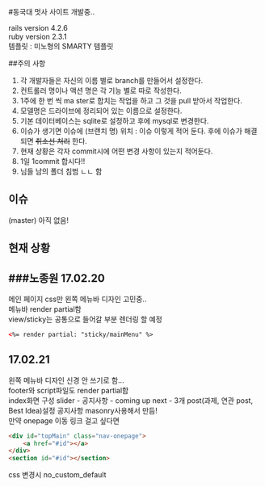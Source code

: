 #동국대 멋사 사이트 개발중..

rails version 4.2.6 <br> ruby version 2.3.1 <br> 템플릿 : 미노형의 SMARTY 템플릿

##주의 사항
1. 각 개발자들은 자신의 이름 별로 branch를 만들어서 설정한다.
1. 컨트롤러 명이나 액션 명은 각 기능 별로 따로 작성한다.
1. 1주에 한 번 씩 ma       ster로 합치는 작업을 하고 그 것을 pull 받아서 작업한다.
1. 모델명은 드라이브에 정리되어 있는 이름으로 설정한다.
1. 기본 데이터베이스는 sqlite로 설정하고 후에 mysql로 변경한다.
1. 이슈가 생기면 이슈에 (브랜치 명) 위치 : 이슈 이렇게 적어 둔다. 후에 이슈가 해결되면 ~~취소선 처리~~ 한다. 
1. 현재 상황은 각자 commit시에 어떤 변경 사항이 있는지 적어둔다.
1. 1일 1commit 합시다!!
1. 님들 남의 폴더 침범 ㄴㄴ 함 
## 이슈 

(master) 아직 없음! 

## 현재 상황

###노종원
17.02.20
-
메인 페이지 css만 왼쪽 메뉴바 디자인 고민중.. <br>
메뉴바 render partial함<br>
view/sticky는 공통으로 들어갈 부분 렌더링 할 예정
```html
<%= render partial: "sticky/mainMenu" %>
```
17.02.21
-
왼쪽 메뉴바 디자인 신경 안 쓰기로 함...<br>
footer와 script파일도 render partial함<br>
index화면 구성 slider - 공지사항 - coming up next - 3개 post(과제, 연관 post, Best Idea)설정<bt>
공지사항 masonry사용해서 만듬!<br>
만약 onepage 이동 링크 걸고 싶다면
```html
<div id="topMain" class="nav-onepage">
    <a href="#id"></a>
</div>
<section id="#id"></section>
```
css 변경시
no_custom_default

